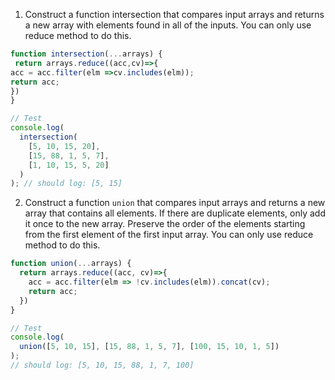 1. Construct a function intersection that compares input arrays and returns a new array with elements found in all of the inputs. You can only use reduce method to do this.

```js
function intersection(...arrays) {
 return arrays.reduce((acc,cv)=>{
acc = acc.filter(elm =>cv.includes(elm));
return acc;
})
}

// Test
console.log(
  intersection(
    [5, 10, 15, 20],
    [15, 88, 1, 5, 7],
    [1, 10, 15, 5, 20]
  )
); // should log: [5, 15]
```

2. Construct a function `union` that compares input arrays and returns a new array that contains all elements. If there are duplicate elements, only add it once to the new array. Preserve the order of the elements starting from the first element of the first input array. You can only use reduce method to do this.

```js
function union(...arrays) {
  return arrays.reduce((acc, cv)=>{
    acc = acc.filter(elm => !cv.includes(elm)).concat(cv);
    return acc;
  })
}

// Test
console.log(
  union([5, 10, 15], [15, 88, 1, 5, 7], [100, 15, 10, 1, 5])
);
// should log: [5, 10, 15, 88, 1, 7, 100]
```
